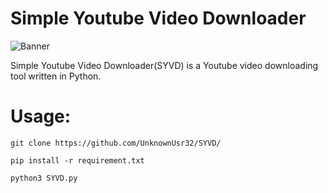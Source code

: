 # Simple Youtube Video Downloader
![Banner](https://github.com/UnknownUsr32/SYVD/assets/70798935/af89f0f0-d717-4ba0-a7ce-d262df5a1b33)

Simple Youtube Video Downloader(SYVD) is a Youtube video downloading tool written in Python.







# Usage:
```
git clone https://github.com/UnknownUsr32/SYVD/
```
```
pip install -r requirement.txt
```
```
python3 SYVD.py
```



